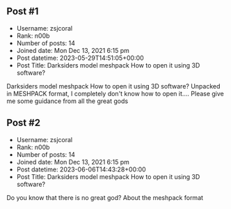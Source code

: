 ## Post #1
- Username: zsjcoral
- Rank: n00b
- Number of posts: 14
- Joined date: Mon Dec 13, 2021 6:15 pm
- Post datetime: 2023-05-29T14:51:05+00:00
- Post Title: Darksiders model meshpack How to open it using 3D software?

Darksiders model meshpack How to open it using 3D software?
Unpacked in MESHPACK format, I completely don't know how to open it....
Please give me some guidance from all the great gods
## Post #2
- Username: zsjcoral
- Rank: n00b
- Number of posts: 14
- Joined date: Mon Dec 13, 2021 6:15 pm
- Post datetime: 2023-06-06T14:43:28+00:00
- Post Title: Darksiders model meshpack How to open it using 3D software?

Do you know that there is no great god? About the meshpack format
